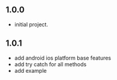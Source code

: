 ## 1.0.0

* initial project.

## 1.0.1

* add android ios platform base features
* add try catch for all methods
* add example
